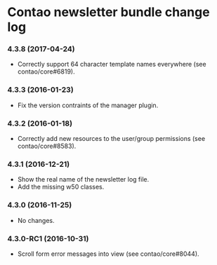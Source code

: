 # Contao newsletter bundle change log

### 4.3.8 (2017-04-24)

 * Correctly support 64 character template names everywhere (see contao/core#6819).

### 4.3.3 (2016-01-23)

 * Fix the version contraints of the manager plugin.

### 4.3.2 (2016-01-18)

 * Correctly add new resources to the user/group permissions (see contao/core#8583).

### 4.3.1 (2016-12-21)

 * Show the real name of the newsletter log file.
 * Add the missing w50 classes.

### 4.3.0 (2016-11-25)

 * No changes.

### 4.3.0-RC1 (2016-10-31)

 * Scroll form error messages into view (see contao/core#8044).
